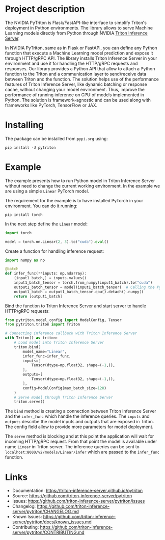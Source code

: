 <!--
Copyright (c) 2022, NVIDIA CORPORATION. All rights reserved.

Licensed under the Apache License, Version 2.0 (the "License");
you may not use this file except in compliance with the License.
You may obtain a copy of the License at

    http://www.apache.org/licenses/LICENSE-2.0

Unless required by applicable law or agreed to in writing, software
distributed under the License is distributed on an "AS IS" BASIS,
WITHOUT WARRANTIES OR CONDITIONS OF ANY KIND, either express or implied.
See the License for the specific language governing permissions and
limitations under the License.
-->

# Project description


The NVIDIA PyTriton is Flask/FastAPI-like interface to simplify Triton's deployment in Python environments.
The library allows to serve Machine Learning models directly from Python through
NVIDIA [Triton Inference Server](https://github.com/triton-inference-server).

In NVIDIA PyTriton, same as in Flask or FastAPI, you can define any Python function that execute a Machine Learning model prediction and expose
it through HTTP/gRPC API. The library installs Triton Inference Server in your environment and use it for handling the
HTTP/gRPC requests and responses. Our library provides a Python API that allow to attach a Python function to the Triton
and a communication layer to send/receive data between Triton and the function. The solution helps use of the
performance features of Triton Inference Server, like dynamic batching or response cache, without changing your model
environment. Thus, improve the performance of running inference on GPU of models implemented in Python. The solution is
framework-agnostic and can be used along with frameworks like PyTorch, TensorFlow or JAX.


# Installing

The package can be installed from `pypi.org` using:

```shell
pip install -U pytriton
```

# Example

The example presents how to run Python model in Triton Inference Server without need to change the current working
environment. In the example we are using a simple `Linear` PyTorch model.

The requirement for the example is to have installed PyTorch in your environment. You can do it running:

```shell
pip install torch
```

In the next step define the `Linear` model:

```python
import torch

model = torch.nn.Linear(2, 3).to("cuda").eval()
```

Create a function for handling inference request:

```python
import numpy as np

@batch
def infer_func(**inputs: np.ndarray):
    (input1_batch,) = inputs.values()
    input1_batch_tensor = torch.from_numpy(input1_batch).to("cuda")
    output1_batch_tensor = model(input1_batch_tensor)  # Calling the Python model inference
    output1_batch = output1_batch_tensor.cpu().detach().numpy()
    return [output1_batch]
```

Bind the function to Triton Inference Server and start server to handle HTTP/gRPC requests:
```python
from pytriton.model_config import ModelConfig, Tensor
from pytriton.triton import Triton

# Connecting inference callback with Triton Inference Server
with Triton() as triton:
    # Load model into Triton Inference Server
    triton.bind(
        model_name="Linear",
        infer_func=infer_func,
        inputs=[
            Tensor(dtype=np.float32, shape=(-1,)),
        ],
        outputs=[
            Tensor(dtype=np.float32, shape=(-1,)),
        ],
        config=ModelConfig(max_batch_size=128)
    )
    # Serve model through Triton Inference Server
    triton.serve()
```

The `bind` method is creating a connection between Triton Inference Server and the `infer_func` which handle
the inference queries. The `inputs` and `outputs` describe the model inputs and outputs that are exposed in
Triton. The config field allow to provide more parameters for model deployment.

The `serve` method is blocking and at this point the application will wait for incoming HTTP/gRPC request. From that
point the model is available under name `Linear` in Triton server. The inference queries can be sent to
`localhost:8000/v2/models/Linear/infer` which are passed to the `infer_func` function.


# Links

* Documentation: https://triton-inference-server.github.io/pytriton
* Source: https://github.com/triton-inference-server/pytriton
* Issues: https://github.com/triton-inference-server/pytriton/issues
* Changelog: https://github.com/triton-inference-server/pytriton/CHANGELOG.md
* Known Issues: https://github.com/triton-inference-server/pytriton/docs/known_issues.md
* Contributing: https://github.com/triton-inference-server/pytriton/CONTRIBUTING.md
